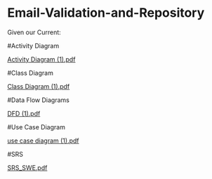 # Email-Validation-and-Repository

Given our Current:

#Activity Diagram

[Activity Diagram (1).pdf](https://github.com/CyberDatta/Email-Validation-and-Repository/files/9968280/Activity.Diagram.1.pdf)

#Class Diagram

[Class Diagram (1).pdf](https://github.com/CyberDatta/Email-Validation-and-Repository/files/9968283/Class.Diagram.1.pdf)

#Data Flow Diagrams

[DFD (1).pdf](https://github.com/CyberDatta/Email-Validation-and-Repository/files/9968287/DFD.1.pdf)

#Use Case Diagram

[use case diagram (1).pdf](https://github.com/CyberDatta/Email-Validation-and-Repository/files/9968305/use.case.diagram.1.pdf)

#SRS

[SRS_SWE.pdf](https://github.com/CyberDatta/Email-Validation-and-Repository/files/9968368/SRS_SWE.pdf)
